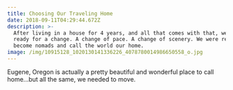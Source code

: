 ```yaml
---
title: Choosing Our Traveling Home
date: 2018-09-11T04:29:44.672Z
description: >-
  After living in a house for 4 years, and all that comes with that, we were
  ready for a change. A change of pace. A change of scenery. We were ready to
  become nomads and call the world our home.
image: /img/10915128_1020130141336226_4078780014986650558_o.jpg
---
```

Eugene, Oregon is actually a pretty beautiful and wonderful place to call home...but all the same, we needed to move.
